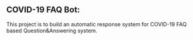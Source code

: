 ## COVID-19 FAQ Bot:

This project is to build an automatic response system for COVID-19 FAQ based Question&Answering system.

